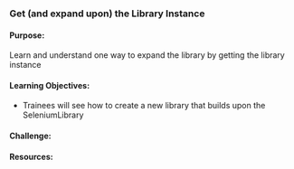 ### Get (and expand upon) the Library Instance

#### Purpose:
Learn and understand one way to expand the library by getting the library instance

#### Learning Objectives:

- Trainees will see how to create a new library that builds upon the SeleniumLibrary

#### Challenge:

#### Resources:
